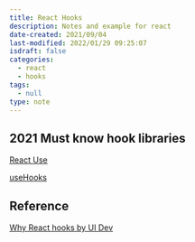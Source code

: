 ```yaml
---
title: React Hooks
description: Notes and example for react
date-created: 2021/09/04
last-modified: 2022/01/29 09:25:07
isdraft: false
categories:
  - react
  - hooks
tags:
  - null
type: note
---
```


## 2021 Must know hook libraries

[React Use](https://github.com/streamich/react-use)

[useHooks](https://usehooks.com/)

## Reference

[Why React hooks by UI Dev](https://ui.dev/why-react-hooks/)

